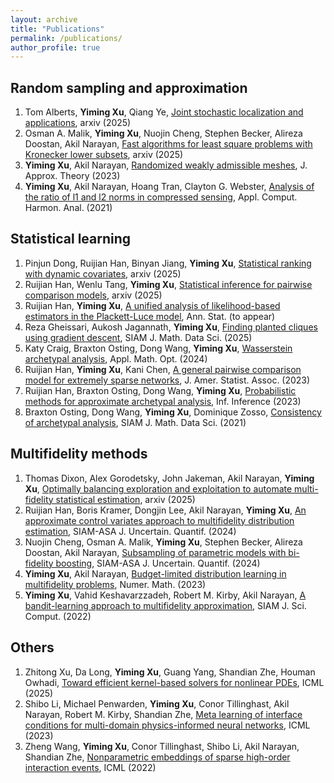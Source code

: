 ```yaml
---
layout: archive
title: "Publications"
permalink: /publications/
author_profile: true
---
```




## Random sampling and approximation

1. Tom Alberts, <strong>Yiming Xu</strong>, Qiang Ye, [Joint stochastic localization and applications](https://arxiv.org/abs/2505.13410), arxiv (2025)
2. Osman A. Malik, <strong>Yiming Xu</strong>, Nuojin Cheng, Stephen Becker, Alireza Doostan, Akil Narayan, [Fast algorithms for least square problems with Kronecker lower subsets](https://arxiv.org/abs/2209.05662), arxiv (2025)
3. <strong>Yiming Xu</strong>, Akil Narayan, [Randomized weakly admissible meshes](https://www.sciencedirect.com/science/article/abs/pii/S0021904522001071), J. Approx. Theory (2023)
4. <strong>Yiming Xu</strong>, Akil Narayan, Hoang Tran, Clayton G. Webster, [Analysis of the ratio of l1 and l2 norms in compressed sensing](https://www.sciencedirect.com/science/article/abs/pii/S1063520321000567), Appl. Comput. Harmon. Anal. (2021)


   
## Statistical learning

1. Pinjun Dong, Ruijian Han, Binyan Jiang, <strong>Yiming Xu</strong>, [Statistical ranking with dynamic covariates](https://arxiv.org/abs/2406.16507), arxiv (2025)
2. Ruijian Han, Wenlu Tang, <strong>Yiming Xu</strong>, [Statistical inference for pairwise comparison models](https://arxiv.org/abs/2401.08463), arxiv (2025)
3. Ruijian Han, <strong>Yiming Xu</strong>, [A unified analysis of likelihood-based estimators in the Plackett-Luce model](https://arxiv.org/abs/2306.02821), Ann. Stat. (to appear)
4. Reza Gheissari, Aukosh Jagannath, <strong>Yiming Xu</strong>, [Finding planted cliques using gradient descent](https://epubs.siam.org/doi/abs/10.1137/24M1680489), SIAM J. Math. Data Sci. (2025)
5. Katy Craig, Braxton Osting, Dong Wang, <strong>Yiming Xu</strong>, [Wasserstein archetypal analysis](https://link.springer.com/article/10.1007/s00245-024-10175-w), Appl. Math. Opt. (2024)
6. Ruijian Han, <strong>Yiming Xu</strong>, Kani Chen, [A general pairwise comparison model for extremely sparse networks](https://www.tandfonline.com/doi/abs/10.1080/01621459.2022.2053137?journalCode=uasa20), J. Amer. Statist. Assoc. (2023)
7. Ruijian Han, Braxton Osting, Dong Wang, <strong>Yiming Xu</strong>, [Probabilistic methods for approximate archetypal analysis](https://academic.oup.com/imaiai/article/12/1/466/6576183), Inf. Inference (2023)
8. Braxton Osting, Dong Wang, <strong>Yiming Xu</strong>, Dominique Zosso, [Consistency of archetypal analysis](https://epubs.siam.org/doi/abs/10.1137/20M1331792), SIAM J. Math. Data Sci. (2021)



## Multifidelity methods

1. Thomas Dixon, Alex Gorodetsky, John Jakeman, Akil Narayan, <strong>Yiming Xu</strong>, [Optimally balancing exploration and exploitation to automate multi-fidelity statistical estimation](https://arxiv.org/abs/2505.09828), arxiv (2025)
2. Ruijian Han, Boris Kramer, Dongjin Lee, Akil Narayan, <strong>Yiming Xu</strong>, [An approximate control variates approach to multifidelity distribution estimation](https://epubs.siam.org/doi/abs/10.1137/23M1584307?journalCode=sjuqa3), SIAM-ASA J. Uncertain. Quantif. (2024)
3. Nuojin Cheng, Osman A. Malik, <strong>Yiming Xu</strong>, Stephen Becker, Alireza Doostan, Akil Narayan, [Subsampling of parametric models with bi-fidelity boosting](https://epubs.siam.org/doi/abs/10.1137/22M1524989?journalCode=sjuqa3), SIAM-ASA J. Uncertain. Quantif. (2024)
4. <strong>Yiming Xu</strong>, Akil Narayan, [Budget-limited distribution learning in multifidelity problems](https://link.springer.com/article/10.1007/s00211-022-01337-5), Numer. Math. (2023)
5. <strong>Yiming Xu</strong>, Vahid Keshavarzzadeh, Robert M. Kirby, Akil Narayan, [A bandit-learning approach to multifidelity approximation](https://epubs.siam.org/doi/abs/10.1137/21M1408312?journalCode=sjoce3), SIAM J. Sci. Comput. (2022)


## Others

1. Zhitong Xu, Da Long, <strong>Yiming Xu</strong>, Guang Yang, Shandian Zhe, Houman Owhadi, [Toward efficient kernel-based solvers for nonlinear PDEs](https://arxiv.org/abs/2410.11165v1), ICML (2025)
2. Shibo Li, Michael Penwarden, <strong>Yiming Xu</strong>, Conor Tillinghast, Akil Narayan, Robert M. Kirby, Shandian Zhe, [Meta learning of interface conditions for multi-domain physics-informed neural networks](https://openreview.net/pdf?id=e694Xvz6Q6), ICML (2023)
3. Zheng Wang, <strong>Yiming Xu</strong>, Conor Tillinghast, Shibo Li, Akil Narayan, Shandian Zhe, [Nonparametric embeddings of sparse high-order interaction events](https://proceedings.mlr.press/v162/wang22ah.html), ICML (2022)


